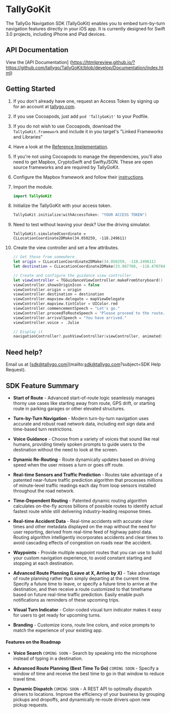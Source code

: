 # TallyGoKit

The TallyGo Navigation SDK (TallyGoKit) enables you to embed turn-by-turn navigation features directly in your iOS app. It is currently designed for Swift 3.0 projects, including iPhone and iPad devices.

## API Documentation
View the [API Documentation] (https://htmlpreview.github.io/?https://github.com/tallygo/TallyGoKit/blob/develop/Documentation/index.html)

## Getting Started

1. If you don't already have one, request an Access Token by signing up for an account at [tallygo.com](http://www.tallygo.com/sign-up).
1. If you use Cocoapods, just add `pod 'TallyGoKit'` to your Podfile.
1. If you do not wish to use Cocoapods, download the `TallyGoKit.framework` and include it in you target's "Linked Frameworks and Libraries"
1. Have a look at the [Reference Implementation](https://github.com/tallygo/TallyGoKit/tree/develop/Reference%20Implementation%20Swift).
1. If you're not using Cocoapods to manage the dependencies, you'll also need to get Mapbox, CryptoSwift and SwiftyJSON. These  are open source frameworks and are required by TallyGoKit.
1. Configure the Mapbox framework and follow their [instructions](https://www.mapbox.com/ios-sdk/).
1. Import the module.

    ```swift
    import TallyGoKit
    ```
1. Initialize the TallyGoKit with your access token.

    ```swift
    TallyGoKit.initialize(withAccessToken: "YOUR ACCESS TOKEN")
    ```
1. Need to test without leaving your desk? Use the driving simulator.

    ```
    TallyGoKit.simulatedCoordinate = CLLocationCoordinate2DMake(34.050259, -118.249611)
    ```
1. Create the view controller and set a few attributes.

    ```swift
    // Get these from somewhere
    let origin = CLLocationCoordinate2DMake(34.050259, -118.249611)
    let destination = CLLocationCoordinate2DMake(33.987760, -118.470784)
    
    // Create and configure the guidance view controller
    let viewController = TGGuidanceViewController.makeFromStoryboard()
    viewController.showsOriginIcon = false
    viewController.origin = origin
    viewController.destination = destination
    viewController.mapview.delegate = mapViewDelegate
    viewController.mapview.tintColor = UIColor.red
    viewController.commencementSpeech = "Let's go."
    viewController.proceedToRouteSpeech = "Please proceed to the route."
    viewController.arrivalSpeech = "You have arrived."
    viewController.voice = .Julie
    
    // Display it
    navigationController?.pushViewController(viewController, animated: true)
    ```
    
## Need help?

Email us at [sdk@tallygo.com](mailto:sdk@tallygo.com?subject=SDK Help Request).

## SDK Feature Summary

* **Start of Route** - Advanced start-of-route logic seamlessly manages thorny use cases like starting away from route, GPS drift, or starting route in parking garages or other elevated structures.

* **Turn-by-Turn Navigation** - Modern turn-by-turn navigation uses accurate and robust road network data, including exit sign data and time-based turn restrictions.

* **Voice Guidance** - Choose from a variety of voices that sound like real humans, providing timely spoken prompts to guide users to the destination without the need to look at the screen.

* **Dynamic Re-Routing** - Route dynamically updates based on driving speed when the user misses a turn or goes off route.

* **Real-time Sensors and Traffic Prediction** - Routes take advantage of a patented near-future traffic prediction algorithm that processes millions of minute-level traffic readings each day from loop sensors installed throughout the road network.

* **Time-Dependent Routing** - Patented dynamic routing algorithm calculates on-the-fly across billions of possible routes to identify actual fastest route while still delivering industry-leading response times.

* **Real-time Accident Data** - Real-time accidents with accurate clear times and other metadata displayed on the map without the need for user reporting, derived from real-time feed of highway patrol data. Routing algorithm intelligently incorporates accidents and clear times to avoid cascading effects of congestion on roads near the accident.

* **Waypoints** - Provide multiple waypoint routes that you can use to build your custom navigation experience, to avoid constant starting and stopping at each destination.

* **Advanced Route Planning (Leave at X, Arrive by X)** - Take advantage of route planning rather than simply departing at the current time. Specify a future time to leave, or specify a future time to arrive at the destination, and then receive a route customized to that timeframe based on future real-time traffic prediction. Easily enable push notifications as reminders of these upcoming trips.

* **Visual Turn Indicator** - Color-coded visual turn indicator makes it easy for users to get ready for upcoming turns.

* **Branding** - Customize icons, route line colors, and voice prompts to match the experience of your existing app.

#### Features on the Roadmap

* **Voice Search** `COMING SOON` - Search by speaking into the microphone instead of typing in a destination.

* **Advanced Route Planning (Best Time To Go)** `COMING SOON` - Specify a window of time and receive the best time to go in that window to reduce travel time.

* **Dynamic Dispatch** `COMING SOON` - A REST API to optimally dispatch drivers to locations. Improve the efficiency of your business by grouping pickups and dropoffs, and dynamically re-route drivers upon new pickup requests.
